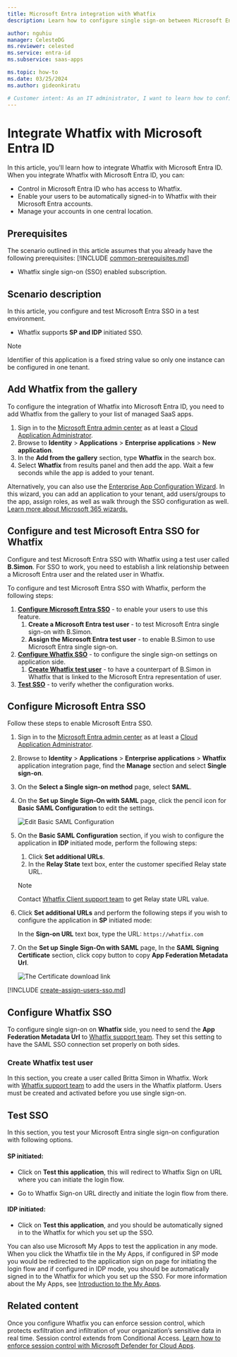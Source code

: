 ```yaml
---
title: Microsoft Entra integration with Whatfix
description: Learn how to configure single sign-on between Microsoft Entra ID and Whatfix.

author: nguhiu
manager: CelesteDG
ms.reviewer: celested
ms.service: entra-id
ms.subservice: saas-apps

ms.topic: how-to
ms.date: 03/25/2024
ms.author: gideonkiratu

# Customer intent: As an IT administrator, I want to learn how to configure single sign-on between Microsoft Entra ID and Whatfix so that I can control who has access to Whatfix, enable automatic sign-in with Microsoft Entra accounts, and manage my accounts in one central location.
---
```

# Integrate Whatfix with Microsoft Entra ID

In this article,  you'll learn how to integrate Whatfix with Microsoft Entra ID. When you integrate Whatfix with Microsoft Entra ID, you can:

* Control in Microsoft Entra ID who has access to Whatfix.
* Enable your users to be automatically signed-in to Whatfix with their Microsoft Entra accounts.
* Manage your accounts in one central location.

## Prerequisites
The scenario outlined in this article assumes that you already have the following prerequisites:
[!INCLUDE [common-prerequisites.md](~/identity/saas-apps/includes/common-prerequisites.md)]
* Whatfix single sign-on (SSO) enabled subscription.

## Scenario description

In this article,  you configure and test Microsoft Entra SSO in a test environment. 

* Whatfix supports **SP and IDP** initiated SSO.

> [!NOTE]
> Identifier of this application is a fixed string value so only one instance can be configured in one tenant.

## Add Whatfix from the gallery

To configure the integration of Whatfix into Microsoft Entra ID, you need to add Whatfix from the gallery to your list of managed SaaS apps.

1. Sign in to the [Microsoft Entra admin center](https://entra.microsoft.com) as at least a [Cloud Application Administrator](~/identity/role-based-access-control/permissions-reference.md#cloud-application-administrator).
1. Browse to **Identity** > **Applications** > **Enterprise applications** > **New application**.
1. In the **Add from the gallery** section, type **Whatfix** in the search box.
1. Select **Whatfix** from results panel and then add the app. Wait a few seconds while the app is added to your tenant.

 Alternatively, you can also use the [Enterprise App Configuration Wizard](https://portal.office.com/AdminPortal/home?Q=Docs#/azureadappintegration). In this wizard, you can add an application to your tenant, add users/groups to the app, assign roles, as well as walk through the SSO configuration as well. [Learn more about Microsoft 365 wizards.](/microsoft-365/admin/misc/azure-ad-setup-guides)

<a name='configure-and-test-azure-ad-sso-for-whatfix'></a>

## Configure and test Microsoft Entra SSO for Whatfix

Configure and test Microsoft Entra SSO with Whatfix using a test user called **B.Simon**. For SSO to work, you need to establish a link relationship between a Microsoft Entra user and the related user in Whatfix.

To configure and test Microsoft Entra SSO with Whatfix, perform the following steps:

1. **[Configure Microsoft Entra SSO](#configure-azure-ad-sso)** - to enable your users to use this feature.
    1. **Create a Microsoft Entra test user** - to test Microsoft Entra single sign-on with B.Simon.
    1. **Assign the Microsoft Entra test user** - to enable B.Simon to use Microsoft Entra single sign-on.
1. **[Configure Whatfix SSO](#configure-whatfix-sso)** - to configure the single sign-on settings on application side.
    1. **[Create Whatfix test user](#create-whatfix-test-user)** - to have a counterpart of B.Simon in Whatfix that is linked to the Microsoft Entra representation of user.
1. **[Test SSO](#test-sso)** - to verify whether the configuration works.

<a name='configure-azure-ad-sso'></a>

## Configure Microsoft Entra SSO

Follow these steps to enable Microsoft Entra SSO.

1. Sign in to the [Microsoft Entra admin center](https://entra.microsoft.com) as at least a [Cloud Application Administrator](~/identity/role-based-access-control/permissions-reference.md#cloud-application-administrator).
1. Browse to **Identity** > **Applications** > **Enterprise applications** > **Whatfix** application integration page, find the **Manage** section and select **Single sign-on**.
1. On the **Select a Single sign-on method** page, select **SAML**.
1. On the **Set up Single Sign-On with SAML** page, click the pencil icon for **Basic SAML Configuration** to edit the settings.

   ![Edit Basic SAML Configuration](common/edit-urls.png)

1. On the **Basic SAML Configuration** section, if you wish to configure the application in **IDP** initiated mode, perform the following steps:

    1. Click **Set additional URLs**.
    1. In the **Relay State** text box, enter the customer specified Relay state URL.
    
    > [!NOTE]
	> Contact [Whatfix Client support team](https://support.whatfix.com) to get Relay state URL value.

1. Click **Set additional URLs** and perform the following steps if you wish to configure the application in **SP** initiated mode:

	In the **Sign-on URL** text box, type the URL:
    `https://whatfix.com`

1. On the **Set up Single Sign-On with SAML** page, In the **SAML Signing Certificate** section, click copy button to copy **App Federation Metadata Url**.

	![The Certificate download link](common/copy-metadataurl.png)

<a name='create-an-azure-ad-test-user'></a>

[!INCLUDE [create-assign-users-sso.md](~/identity/saas-apps/includes/create-assign-users-sso.md)]

## Configure Whatfix SSO

To configure single sign-on on **Whatfix** side, you need to send the **App Federation Metadata Url** to [Whatfix support team](https://support.whatfix.com). They set this setting to have the SAML SSO connection set properly on both sides.

### Create Whatfix test user

In this section, you create a user called Britta Simon in Whatfix. Work with [Whatfix support team](https://support.whatfix.com) to add the users in the Whatfix platform. Users must be created and activated before you use single sign-on.

## Test SSO

In this section, you test your Microsoft Entra single sign-on configuration with following options. 

#### SP initiated:

* Click on **Test this application**, this will redirect to Whatfix Sign on URL where you can initiate the login flow.  

* Go to Whatfix Sign-on URL directly and initiate the login flow from there.

#### IDP initiated:

* Click on **Test this application**, and you should be automatically signed in to the Whatfix for which you set up the SSO. 

You can also use Microsoft My Apps to test the application in any mode. When you click the Whatfix tile in the My Apps, if configured in SP mode you would be redirected to the application sign on page for initiating the login flow and if configured in IDP mode, you should be automatically signed in to the Whatfix for which you set up the SSO. For more information about the My Apps, see [Introduction to the My Apps](https://support.microsoft.com/account-billing/sign-in-and-start-apps-from-the-my-apps-portal-2f3b1bae-0e5a-4a86-a33e-876fbd2a4510).

## Related content

Once you configure Whatfix you can enforce session control, which protects exfiltration and infiltration of your organization’s sensitive data in real time. Session control extends from Conditional Access. [Learn how to enforce session control with Microsoft Defender for Cloud Apps](/cloud-app-security/proxy-deployment-aad).
